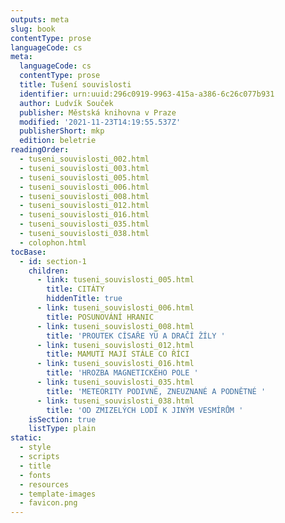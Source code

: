 ```yaml
---
outputs: meta
slug: book
contentType: prose
languageCode: cs
meta:
  languageCode: cs
  contentType: prose
  title: Tušení souvislosti
  identifier: urn:uuid:296c0919-9963-415a-a386-6c26c077b931
  author: Ludvík Souček
  publisher: Městská knihovna v Praze
  modified: '2021-11-23T14:19:55.537Z'
  publisherShort: mkp
  edition: beletrie
readingOrder:
  - tuseni_souvislosti_002.html
  - tuseni_souvislosti_003.html
  - tuseni_souvislosti_005.html
  - tuseni_souvislosti_006.html
  - tuseni_souvislosti_008.html
  - tuseni_souvislosti_012.html
  - tuseni_souvislosti_016.html
  - tuseni_souvislosti_035.html
  - tuseni_souvislosti_038.html
  - colophon.html
tocBase:
  - id: section-1
    children:
      - link: tuseni_souvislosti_005.html
        title: CITÁTY
        hiddenTitle: true
      - link: tuseni_souvislosti_006.html
        title: POSUNOVÁNÍ HRANIC
      - link: tuseni_souvislosti_008.html
        title: 'PROUTEK CÍSAŘE YÜ A DRAČÍ ŽÍLY '
      - link: tuseni_souvislosti_012.html
        title: MAMUTI MAJÍ STÁLE CO ŘÍCI
      - link: tuseni_souvislosti_016.html
        title: 'HROZBA MAGNETICKÉHO POLE '
      - link: tuseni_souvislosti_035.html
        title: 'METEORITY PODIVNÉ, ZNEUZNANÉ A PODNĚTNÉ '
      - link: tuseni_souvislosti_038.html
        title: 'OD ZMIZELÝCH LODÍ K JINÝM VESMÍRŮM '
    isSection: true
    listType: plain
static:
  - style
  - scripts
  - title
  - fonts
  - resources
  - template-images
  - favicon.png
---
```


